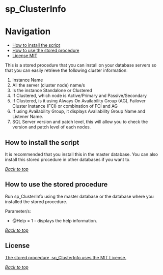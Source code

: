 # sp_ClusterInfo
<a name="header1"></a>

# Navigation
- [How to install the script](#how-to-install-the-script)
- [How to use the stored procedure](#how-to-use-the-stored-procedure)
- [License MIT](#license)
 
 
This is a stored procedure that you can install on your database servers so that you can easily retrieve the following cluster information:
1. Instance Name
2. All the server (cluster node) name/s
3. Is the instance Standalone or Clustered
4. If Clustered, which node is Active/Primary and Passive/Secondary
4. If Clustered, is it using Always On Availability Group (AG), Failover Cluster Instance (FCI) or combination of FCI and AG
5. If using Availability Group, it displays Availability Group Name and Listener Name.
6. SQL Server version and patch level, this will allow you to check the version and patch level of each nodes.

## How to install the script

It is recommended that you install this in the master database.
You can also install this stored procedure in other databases if you want to.

[*Back to top*](#header1)

## How to use the stored procedure

Run sp_ClusterInfo using the master database or the database where you installed the stored procedure.

Parameter/s:
* @Help = 1 - displays the help information. 

[*Back to top*](#header1)

## License

[The stored procedure, sp_ClusterInfo uses the MIT License.](LICENSE.md)

[*Back to top*](#header1)
